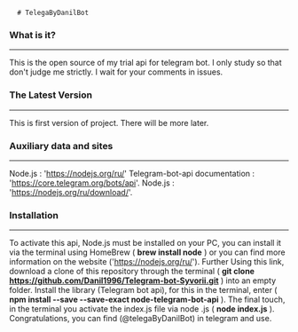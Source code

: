       # TelegaByDanilBot

### What is it?

---

This is the open source of my trial api for telegram bot. I only study so that don't judge me strictly. I wait for your comments in issues.

### The Latest Version

---

This is first version of project. There will be more later.

### Auxiliary data and sites

---

Node.js : 'https://nodejs.org/ru/'
Telegram-bot-api documentation : 'https://core.telegram.org/bots/api'.
Node.js : 'https://nodejs.org/ru/download/'.

### Installation

---

To activate this api, Node.js must be installed on your PC, you can
install it via the terminal using HomeBrew ( **brew install node** )
or you can find more information on the website ('https://nodejs.org/ru/').
Further Using this link, download a clone of this repository through
the terminal ( **git clone https://github.com/Danil1996/Telegram-bot-Syvorii.git** )
into an empty folder. Install the library (Telegram bot api), for
this in the terminal, enter ( **npm install --save --save-exact node-telegram-bot-api** ).
The final touch, in the terminal you activate the index.js file via
node .js ( **node index.js** ). Congratulations, you can find
(@telegaByDanilBot) in telegram and use.
